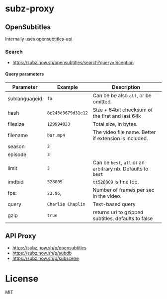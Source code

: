 # subz-proxy

## OpenSubtitles
Internally uses [opensubtitles-api](https://www.npmjs.com/package/opensubtitles-api)

### Search

- https://subz.now.sh/opensubtitles/search?query=Inception

#### Query parameters

Parameter     | Example            | Description
--------------|--------------------|---------------------------------------------------------
sublanguageid | `fa`               | Can be be also `all`, or be omitted. 
hash          | `8e245d9679d31e12` | Size + 64bit checksum of the first and last 64k 
filesize      | `129994823`        | Total size, in bytes. 
filename      | `bar.mp4`          | The video file name. Better if extension is included. 
season        | `2`                |
episode       | `3`                |
limit         | `3`                | Can be `best`, `all` or an arbitrary nb. Defaults to `best` 
imdbid        | `528809`           | `tt528809` is fine too. 
fps:          | `23.96`,           | Number of frames per sec in the video. 
query         | `Charlie Chaplin`  | Text-based query
gzip          | `true`             | returns url to gzipped subtitles, defaults to false

## API Proxy

- https://subz.now.sh/p/opensubtitles
- https://subz.now.sh/p/subdb
- https://subz.now.sh/p/subscene

# License 

MIT